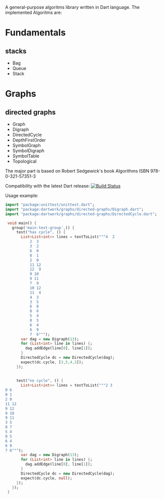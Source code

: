 A general-purpose algoritms library written in Dart language.
The implemented Algoritms are:

Fundamentals
============

stacks
------
* Bag 
* Queue 
* Stack

Graphs
======
directed graphs
---------------
* Graph
* Digraph
* DirectedCycle
* DepthFirstOrder
* SymbolGraph
* SymbolDigraph
* SymbolTable
* Topological

The major part is based on Robert Sedgewick's book Algorithms ISBN 978-0-321-57351-3
 
Compatibility with the latest Dart release:
[![Build Status](https://drone.io/github.com/ilyakharlamov/dartwork/status.png)](https://drone.io/github.com/ilyakharlamov/dartwork/latest)


Usage example:
```dart
import "package:unittest/unittest.dart";
import "package:dartwork/graphs/directed-graphs/Digraph.dart";
import "package:dartwork/graphs/directed-graphs/DirectedCycle.dart";

 void main() {
   group('main-test-group',() {
     test("has cycle", () {
       List<List<int>> lines = textToList("""4  2
           2  3
           3  2
           6  0
           0  1
           2  0
           11 12
           12  9
           9 10
           9 11
           7  9
           10 12
           11  4
           4  3
           3  5
           6  8
           8  6
           5  4
           0  5
           6  4
           6  9
           7  6""");
       var dag = new Digraph(13);
       for (List<int> line in lines) {;
         dag.addEdge(line[0], line[1]);
       }
       DirectedCycle dc = new DirectedCycle(dag);
       expect(dc.cycle, [3,5,4,3]);
     });
     
     
     test("no cycle", () {
       List<List<int>> lines = textToList("""2 3 
0 6 
0 1 
2 0 
11 12  
9 12  
9 10  
9 11 
3 5 
8 7 
5 4 
0 5 
6 4 
6 9 
7 6""");
       var dag = new Digraph(13);
       for (List<int> line in lines) {;
         dag.addEdge(line[0], line[1]);
       }
       DirectedCycle dc = new DirectedCycle(dag);
       expect(dc.cycle, null);
     });
   });
 }
```
